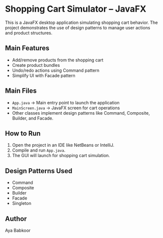 # Shopping Cart Simulator – JavaFX

This is a JavaFX desktop application simulating shopping cart behavior. The project demonstrates the use of design patterns to manage user actions and product structures.

## Main Features
- Add/remove products from the shopping cart
- Create product bundles
- Undo/redo actions using Command pattern
- Simplify UI with Facade pattern

## Main Files
- `App.java` → Main entry point to launch the application
- `MainScreen.java` → JavaFX screen for cart operations
- Other classes implement design patterns like Command, Composite, Builder, and Facade.

## How to Run
1. Open the project in an IDE like NetBeans or IntelliJ.
2. Compile and run `App.java`.
3. The GUI will launch for shopping cart simulation.

## Design Patterns Used
- Command
- Composite
- Builder
- Facade
- Singleton

## Author
Aya Babkoor
